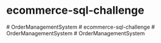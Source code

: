 ﻿# ecommerce-sql-challenge
#   O r d e r M a n a g e m e n t S y s t e m  
 #   e c o m m e r c e - s q l - c h a l l e n g e  
 #   O r d e r M a n a g e m e n t S y s t e m  
 #   O r d e r M a n a g e m e n t S y s t e m  
 